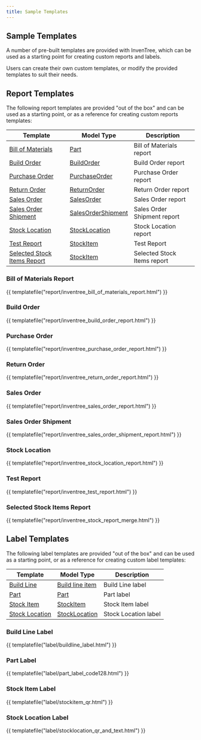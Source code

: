 ```yaml
---
title: Sample Templates
---
```


## Sample Templates

A number of pre-built templates are provided with InvenTree, which can be used as a starting point for creating custom reports and labels.

Users can create their own custom templates, or modify the provided templates to suit their needs.

## Report Templates

The following report templates are provided "out of the box" and can be used as a starting point, or as a reference for creating custom reports templates:

| Template | Model Type | Description |
| --- | --- | --- |
| [Bill of Materials](#bill-of-materials-report) | [Part](../part/part.md) | Bill of Materials report |
| [Build Order](#build-order) | [BuildOrder](../build/build.md) | Build Order report |
| [Purchase Order](#purchase-order) | [PurchaseOrder](../order/purchase_order.md) | Purchase Order report |
| [Return Order](#return-order) | [ReturnOrder](../order/return_order.md) | Return Order report |
| [Sales Order](#sales-order) | [SalesOrder](../order/sales_order.md) | Sales Order report |
| [Sales Order Shipment](#sales-order-shipment) | [SalesOrderShipment](../order/sales_order.md) | Sales Order Shipment report |
| [Stock Location](#stock-location) | [StockLocation](../stock/stock.md#stock-location) | Stock Location report |
| [Test Report](#test-report) | [StockItem](../stock/stock.md#stock-item) | Test Report |
| [Selected Stock Items Report](#selected-stock-items-report) | [StockItem](../stock/stock.md#stock-item) | Selected Stock Items report |

### Bill of Materials Report

{{ templatefile("report/inventree_bill_of_materials_report.html") }}

### Build Order

{{ templatefile("report/inventree_build_order_report.html") }}

### Purchase Order

{{ templatefile("report/inventree_purchase_order_report.html") }}

### Return Order

{{ templatefile("report/inventree_return_order_report.html") }}

### Sales Order

{{ templatefile("report/inventree_sales_order_report.html") }}

### Sales Order Shipment

{{ templatefile("report/inventree_sales_order_shipment_report.html") }}

### Stock Location

{{ templatefile("report/inventree_stock_location_report.html") }}

### Test Report

{{ templatefile("report/inventree_test_report.html") }}

### Selected Stock Items Report

{{ templatefile("report/inventree_stock_report_merge.html") }}

## Label Templates

The following label templates are provided "out of the box" and can be used as a starting point, or as a reference for creating custom label templates:

| Template | Model Type | Description |
| --- | --- | --- |
| [Build Line](#build-line-label) | [Build line item](../build/build.md) | Build Line label |
| [Part](#part-label) | [Part](../part/part.md) | Part label |
| [Stock Item](#stock-item-label) | [StockItem](../stock/stock.md#stock-item) | Stock Item label |
| [Stock Location](#stock-location-label) | [StockLocation](../stock/stock.md#stock-location) | Stock Location label |

### Build Line Label

{{ templatefile("label/buildline_label.html") }}

### Part Label

{{ templatefile("label/part_label_code128.html") }}

### Stock Item Label

{{ templatefile("label/stockitem_qr.html") }}

### Stock Location Label

{{ templatefile("label/stocklocation_qr_and_text.html") }}
